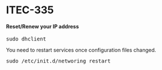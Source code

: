 <h1>ITEC-335</h1>

<h4>Reset/Renew your IP address</h4>
<pre>
sudo dhclient	
</pre>

<p>
You need to restart services once configuration files changed.
</p>

<pre>
sudo /etc/init.d/networing restart
</pre>